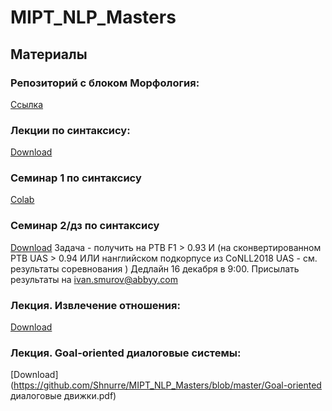 # MIPT_NLP_Masters

## Материалы
### Репозиторий с блоком Морфология:
[Ссылка](https://github.com/Sdernal/Morphology)

### Лекции по синтаксису:
[Download](https://github.com/Shnurre/MIPT_NLP_Masters/blob/master/Syntactic_Parsing_new.pptx)

### Семинар 1 по синтаксису
[Colab](https://colab.research.google.com/drive/1K2IAbXOXbrqi2YCbbJ6OHxKGhHc8tdbM)

### Семинар 2/дз по синтаксису
[Download](https://github.com/Shnurre/MIPT_NLP_Masters/blob/master/prepare_seminar.sh)
Задача - получить на PTB F1 > 0.93  И (на сконвертированном PTB UAS > 0.94 ИЛИ нанглийском подкорпусе из CoNLL2018 UAS - см. результаты соревнования )
Дедлайн 16 декабря в 9:00. Присылать результаты на ivan.smurov@abbyy.com

### Лекция. Извлечение отношения:
[Download](https://github.com/Shnurre/MIPT_NLP_Masters/blob/master/relation_extraction.pptx)

### Лекция. Goal-oriented диалоговые системы:
[Download](https://github.com/Shnurre/MIPT_NLP_Masters/blob/master/Goal-oriented диалоговые движки.pdf)
